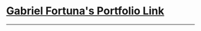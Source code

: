 <!DOCTYPE html>
<html lang="en">
<head>
    <meta charset="UTF-8">
    <meta name="viewport" content="width=device-width, initial-scale=1.0">
    
</head>
<body>
    <h1><a href="https://myssfortuna.github.io/HTML-Porfolio/">Gabriel Fortuna's Portfolio Link</a></h1>
<hr/>
  
</body>
</html>

